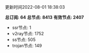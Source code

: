更新时间2022-08-01 18:38:03

**总订阅: 64**
**总节点: 8413**
**有效节点: 2407**
- ssr节点: 1
- v2ray节点: 1752
- ss节点: 505
- trojan节点: 149
